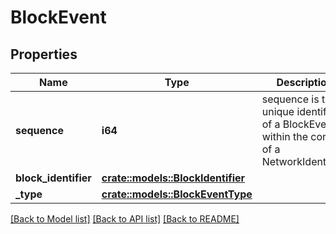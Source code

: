 # BlockEvent

## Properties

Name | Type | Description | Notes
------------ | ------------- | ------------- | -------------
**sequence** | **i64** | sequence is the unique identifier of a BlockEvent within the context of a NetworkIdentifier.  | 
**block_identifier** | [**crate::models::BlockIdentifier**](BlockIdentifier.md) |  | 
**_type** | [**crate::models::BlockEventType**](BlockEventType.md) |  | 

[[Back to Model list]](../README.md#documentation-for-models) [[Back to API list]](../README.md#documentation-for-api-endpoints) [[Back to README]](../README.md)


